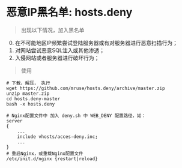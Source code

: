 # 恶意IP黑名单: hosts.deny

> 出现以下情况，加入黑名单

0. 在不可能地区IP频繁尝试登陆服务器或有对服务器进行恶意扫描行为；
0. 对网站尝试恶意SQL注入或其他渗透；
0. 入侵网站或者服务器进行破坏行为；

> 使用

    # 下载，解压， 执行
    wget https://github.com/mruse/hosts.deny/archive/master.zip
    unzip master.zip
    cd hosts.deny-master
    bash -x hosts.deny
    
    # Nginx配置文件中 加入 deny.sh 中 WEB_DENY 配置路径，如：
    server
    {
        ...
        include vhosts/acces-deny.inc;
        ...
    }
    # 重启Nginx，或重载Nginx配置文件
    /etc/init.d/nginx {restart|reload}
